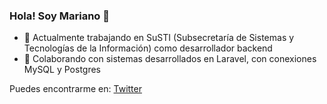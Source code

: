 ### Hola! Soy Mariano  👋

- 💼 Actualmente trabajando en SuSTI (Subsecretaría de Sistemas y Tecnologías de la Información) como desarrollador backend
- 👯 Colaborando con sistemas desarrollados en Laravel, con conexiones MySQL y Postgres

Puedes encontrarme en:
[Twitter](https://twitter.com/marianoflowers)

<!--
**marianoflowers/marianoflowers** is a ✨ _special_ ✨ repository because its `README.md` (this file) appears on your GitHub profile.

Here are some ideas to get you started:

- 🔭 I’m currently working on ...
- 🌱 I’m currently learning ...
- 👯 I’m looking to collaborate on ...
- 🤔 I’m looking for help with ...
- 💬 Ask me about ...
- 📫 How to reach me: ...
- 😄 Pronouns: ...
- ⚡ Fun fact: ...
-->
